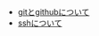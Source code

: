 - [gitとgithubについて](https://tksfj17.github.io/study/git_github.html)
- [sshについて](https://tksfj17.github.io/study/ssh.html)

